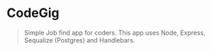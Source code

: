 # CodeGig

> Simple Job find app for coders. This app uses Node, Express, Sequalize (Postgres) and Handlebars.
